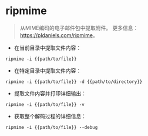 # ripmime

> 从MIME编码的电子邮件包中提取附件。
> 更多信息：<https://pldaniels.com/ripmime>。

- 在当前目录中提取文件内容：

`ripmime -i {{path/to/file}}`

- 在特定目录中提取文件内容：

`ripmime -i {{path/to/file}} -d {{path/to/directory}}`

- 提取文件内容并打印详细输出：

`ripmime -i {{path/to/file}} -v`

- 获取整个解码过程的详细信息：

`ripmime -i {{path/to/file}} --debug`